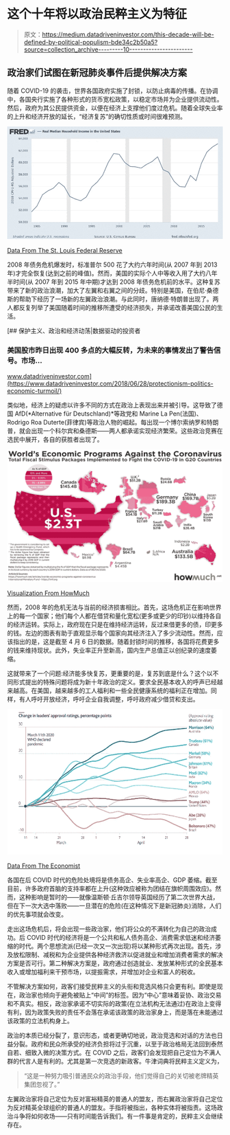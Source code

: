 # 这个十年将以政治民粹主义为特征

> 原文：<https://medium.datadriveninvestor.com/this-decade-will-be-defined-by-political-populism-bde34c2b50a5?source=collection_archive---------10----------------------->

## 政治家们试图在新冠肺炎事件后提供解决方案

随着 COVID-19 的袭击，世界各国政府实施了封锁，以防止病毒的传播。在协调中，各国央行实施了各种形式的货币宽松政策，以稳定市场并为企业提供流动性。然后，政府为其公民提供资金，以便在经济上支撑他们度过危机。随着全球失业率的上升和经济开放的延长，“经济复苏”的确切性质或时间很难预测。

![](img/4f66ced1d6d794093f3787892c910e57.png)

[Data From The St. Louis Federal Reserve](https://fred.stlouisfed.org/series/MEPAINUSA672N)

2008 年债务危机爆发时，标准普尔 500 花了大约六年时间(从 2007 年到 2013 年)才完全恢复(达到之前的峰值)。然而，美国的实际个人中等收入用了大约八年半时间(从 2007 年到 2015 年中期)才达到 2008 年债务危机前的水平。这种复苏带来了新的政治浪潮，加大了左翼和右翼之间的分歧。特别是美国，在伯尼·桑德斯的帮助下经历了一场新的左翼政治浪潮。与此同时，唐纳德·特朗普出现了。两人都反复列举了美国随着时间的推移所遭受的经济损失，并承诺改善美国公民的生活。

[](https://www.datadriveninvestor.com/2018/06/28/protectionism-politics-economic-turmoil/) [## 保护主义、政治和经济动荡|数据驱动的投资者

### 美国股市昨日出现 400 多点的大幅反转，为未来的事情发出了警告信号。市场…

www.datadriveninvestor.com](https://www.datadriveninvestor.com/2018/06/28/protectionism-politics-economic-turmoil/) 

类似地，经济上的疑虑以许多不同的方式在政治上表现出来并被引导。这导致了德国 AfD(*Alternative für Deutschland)*等政党和 Marine La Pen(法国)、Rodrigo Roa Duterte(菲律宾)等政治人物的崛起。每出现一个博尔索纳罗和特朗普，就会出现一个科尔宾和桑德斯——两人都承诺实现经济繁荣。这些政治竞赛在选民中展开，各自的获胜者出现了。

![](img/3f71638b5a77de07efdf1c3a94ba8e60.png)

[Visualization From HowMuch](https://howmuch.net/articles/worlds-economic-programs-against-coronavirus)

然而，2008 年的危机无法与当前的经济损害相比。首先，这场危机正在影响世界上的每一个国家；他们每个人都在借贷和量化宽松(更多或更少的印钞)以维持各自的经济运转。实际上，政府现在只是在维持经济运转，反过来借更多的债，印更多的钱。左边的图表有助于直观显示每个国家向其经济注入了多少流动性。然而，应该指出的是，这是截至 4 月 6 日的数据。随着封锁时间的推移，各国将花费更多的钱来维持现状。此外，失业率正升至新高，国内生产总值正以创纪录的速度萎缩。

这就带来了一个问题:经济能多快复苏，更重要的是，复苏到底是什么？这个以不同形式提出的特殊问题将成为新十年政治的定义。要求全民基本收入的呼声已经越来越高。在美国，越来越多的工人福利和一些全民健康系统的福利正在增加。同样，有人呼吁开放经济，呼吁企业自我调整，呼吁政府减少借贷和支出。

![](img/aefc075fe9e66d2be24fb7fa2308a282.png)

[Data From The Economist](https://www.economist.com/graphic-detail/2020/05/09/covid-19-has-given-most-world-leaders-a-temporary-rise-in-popularity)

各国在后 COVID 时代的危险处境将是债务高企、失业率高企、GDP 萎缩。截至目前，许多政府首脑的支持率都在上升(这种效应被称为团结在旗帜周围效应)。然而，这种影响是暂时的——就像温斯顿·丘吉尔领导英国经历了第二次世界大战，但在下一次大选中落败——一旦潜在的危险(在这种情况下是新冠肺炎)消除，人们的优先事项就会改变。

走出这场危机后，将会出现一些政治家，他们将公众的不满转化为自己的政治成功。后 COVID 时代的经济将是一个公共和私人债务高企、消费需求低迷和经济萎缩的时代。两个思想流派(已经一次又一次出现)将以某种形式再次出现。首先，涉及放松限制、减税和为企业提供各种经济救济以促进就业和增加消费者需求的解决方案是否可行。第二种解决方案是，政府通过创造就业、发放某种形式的全民基本收入或增加福利来干预市场，以提振需求，并增加对企业和富人的税收。

不管解决方案如何，政客们接受民粹主义的头衔和竞选风格只会更有利。即使是现在，政治家也倾向于避免被贴上“中间”的标签。因为“中心”意味着妥协、政治交易和不真实。相反，政治家承诺不切实际的政策(在立法机构无法通过)在政治上变得有利，因为政策失败的责任不会落在承诺该政策的政治家身上，而是落在未能通过该政策的立法机构身上。

政治的本质已经分裂了，意识形态，或者更确切地说，政治竞选和对话的方法也日益分裂。政府和民众所承受的经济负担将过于沉重，以至于政治格局无法回到泰然自若、细致入微的决策方式。在 COVID 之后，政客们会发现把自己定位为不满人群的代言人是有利的。尤其是第一次竞选的新政客。牛津词典将民粹主义定义为，

> “这是一种努力吸引普通民众的政治手段，他们觉得自己的关切被老牌精英集团忽视了。”

左翼政治家将自己定位为反对富裕精英的普通人的盟友，而右翼政治家将自己定位为反对精英全球组织的普通人的盟友。手指将被指出，各种实体将被指责。这场政治斗争将如何收场——只有时间能告诉我们。有一件事是肯定的，民粹主义会继续存在。